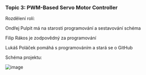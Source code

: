 ### Topic 3: PWM-Based Servo Motor Controller

Rozdělení rolí:

  Ondřej Pulpit má na starosti programování a sestavování schéma
  
  Filip Rákos je zodpovědný za programování
  
  Lukáš Poláček pomáhá s programováním a stará se o GitHub


Schéma projektu:

![image](https://github.com/Feecuss/PWM-Based-Servo-Motor-Controller/assets/165302466/0cdd67f1-5dfc-44ef-ac10-77c279308322)


